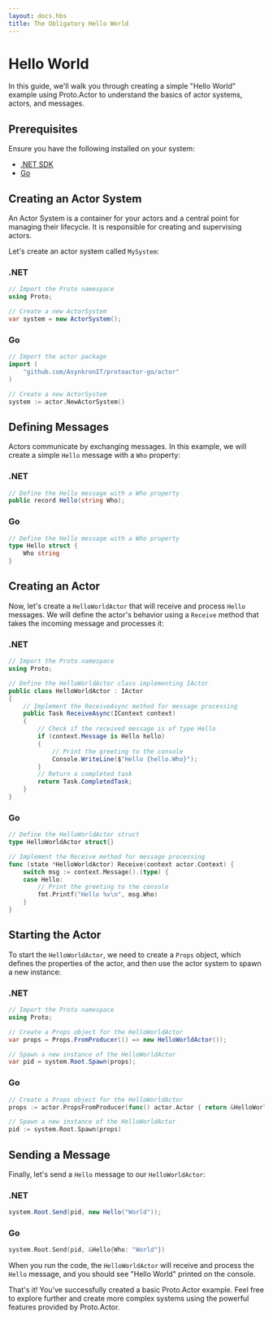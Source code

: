 ```yaml
---
layout: docs.hbs
title: The Obligatory Hello World
---
```


# Hello World

In this guide, we'll walk you through creating a simple "Hello World" example using Proto.Actor to understand the basics of actor systems, actors, and messages.

## Prerequisites

Ensure you have the following installed on your system:

- [.NET SDK](https://dotnet.microsoft.com/download)
- [Go](https://golang.org/dl/)

## Creating an Actor System

An Actor System is a container for your actors and a central point for managing their lifecycle. It is responsible for creating and supervising actors.

Let's create an actor system called `MySystem`:

### .NET

```csharp
// Import the Proto namespace
using Proto;

// Create a new ActorSystem
var system = new ActorSystem();
```

### Go

```go
// Import the actor package
import (
	"github.com/AsynkronIT/protoactor-go/actor"
)

// Create a new ActorSystem
system := actor.NewActorSystem()
```

## Defining Messages

Actors communicate by exchanging messages. In this example, we will create a simple `Hello` message with a `Who` property:

### .NET

```csharp
// Define the Hello message with a Who property
public record Hello(string Who);
```

### Go

```go
// Define the Hello message with a Who property
type Hello struct {
	Who string
}
```

## Creating an Actor

Now, let's create a `HelloWorldActor` that will receive and process `Hello` messages. We will define the actor's behavior using a `Receive` method that takes the incoming message and processes it:

### .NET

```csharp
// Import the Proto namespace
using Proto;

// Define the HelloWorldActor class implementing IActor
public class HelloWorldActor : IActor
{
    // Implement the ReceiveAsync method for message processing
    public Task ReceiveAsync(IContext context)
    {
        // Check if the received message is of type Hello
        if (context.Message is Hello hello)
        {
            // Print the greeting to the console
            Console.WriteLine($"Hello {hello.Who}");
        }
        // Return a completed task
        return Task.CompletedTask;
    }
}
```

### Go

```go
// Define the HelloWorldActor struct
type HelloWorldActor struct{}

// Implement the Receive method for message processing
func (state *HelloWorldActor) Receive(context actor.Context) {
	switch msg := context.Message().(type) {
	case Hello:
		// Print the greeting to the console
		fmt.Printf("Hello %v\n", msg.Who)
	}
}
```

## Starting the Actor

To start the `HelloWorldActor`, we need to create a `Props` object, which defines the properties of the actor, and then use the actor system to spawn a new instance:

### .NET

```csharp
// Import the Proto namespace
using Proto;

// Create a Props object for the HelloWorldActor
var props = Props.FromProducer(() => new HelloWorldActor());

// Spawn a new instance of the HelloWorldActor
var pid = system.Root.Spawn(props);
```

### Go

```go
// Create a Props object for the HelloWorldActor
props := actor.PropsFromProducer(func() actor.Actor { return &HelloWorldActor{} })

// Spawn a new instance of the HelloWorldActor
pid := system.Root.Spawn(props)
```

## Sending a Message

Finally, let's send a `Hello` message to our `HelloWorldActor`:

### .NET

```csharp
system.Root.Send(pid, new Hello("World"));
```

### Go

```go
system.Root.Send(pid, &Hello{Who: "World"})
```

When you run the code, the `HelloWorldActor` will receive and process the `Hello` message, and you should see "Hello World" printed on the console.

That's it! You've successfully created a basic Proto.Actor example. Feel free to explore further and create more complex systems using the powerful features provided by Proto.Actor.
